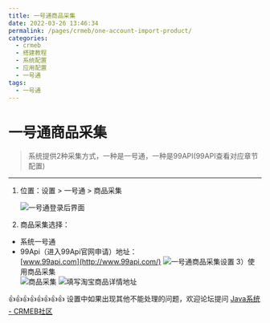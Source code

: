 ```yaml
---
title: 一号通商品采集
date: 2022-03-26 13:46:34
permalink: /pages/crmeb/one-account-import-product/
categories:
  - crmeb
  - 搭建教程
  - 系统配置
  - 应用配置
  - 一号通
tags:
  - 一号通
---
```

# **一号通商品采集**

> 系统提供2种采集方式，一种是一号通，一种是99API(99API查看对应章节配置)

* * *

1. 位置：设置 > 一号通 > 商品采集  

   ![一号通登录后界面](https://fastly.jsdelivr.net/gh/xbdazz/mypic/img/202203301812096.png)

2. 商品采集选择：

*   系统一号通
*   99Api（进入99Api官网申请）地址：  
    [www.99api.com](http://www.99api.com/)
    ![一号通商品采集设置](https://fastly.jsdelivr.net/gh/xbdazz/mypic/img/202203301812087.png)
    3）使用商品采集  
    ![商品采集](https://fastly.jsdelivr.net/gh/xbdazz/mypic/img/202203301813525.png)
    ![填写淘宝商品详情地址](https://fastly.jsdelivr.net/gh/xbdazz/mypic/img/202203301813135.png)

👍👍👍👍👍👍👍👍 设置中如果出现其他不能处理的问题，欢迎论坛提问 [Java系统 - CRMEB社区](https://q.crmeb.com/?categoryId=122&sequence=0)